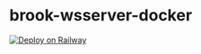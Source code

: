 # brook-wsserver-docker
[![Deploy on Railway](https://railway.app/button.svg)](https://railway.app/new/template?template=https://github.com/killgfat/brook-wsserver-docker&envs=PORT,PASSWORD&PORTDesc=默认443&PORTDefault=443&PASSWORDDesc=设置密码Default=password&referralCode=IGBnmG)
